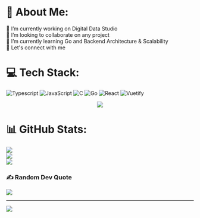# 💫 About Me:
🔭 I’m currently working on Digital Data Studio<br>👯 I’m looking to collaborate on any project<br>🌱 I’m currently learning Go and Backend Architecture & Scalability<br>💬 Let's connect with me

# 💻 Tech Stack:
![Typescript](https://img.shields.io/badge/TypeScript-3178C6?style=for-the-badge&logo=typescript&logoColor=white) ![JavaScript](https://img.shields.io/badge/javascript-%23323330.svg?style=for-the-badge&logo=javascript&logoColor=%23F7DF1E) ![C](https://img.shields.io/badge/c-%2300599C.svg?style=for-the-badge&logo=c&logoColor=white) ![Go](https://img.shields.io/badge/go-%2300ADD8.svg?style=for-the-badge&logo=go&logoColor=white) ![React](https://img.shields.io/badge/react-%2320232a.svg?style=for-the-badge&logo=react&logoColor=%2361DAFB) ![Vuetify](https://img.shields.io/badge/Vuetify-1867C0?style=for-the-badge&logo=vuetify&logoColor=AEDDFF)

<div align="center">
<img src="https://i.gifer.com/2zGr.gif">
</div>

# 📊 GitHub Stats:
![](https://github-readme-stats.vercel.app/api?username=arifhnd&theme=dark&hide_border=false&include_all_commits=false&count_private=false)<br/>
![](https://nirzak-streak-stats.vercel.app/?user=arifhnd&theme=dark&hide_border=false)<br/>
![](https://github-readme-stats.vercel.app/api/top-langs/?username=arifhnd&theme=dark&hide_border=false&include_all_commits=false&count_private=false&layout=compact)

### ✍️ Random Dev Quote
![](https://quotes-github-readme.vercel.app/api?type=horizontal&theme=radical)

---
[![](https://visitcount.itsvg.in/api?id=arifhnd&icon=0&color=0)](https://visitcount.itsvg.in)
